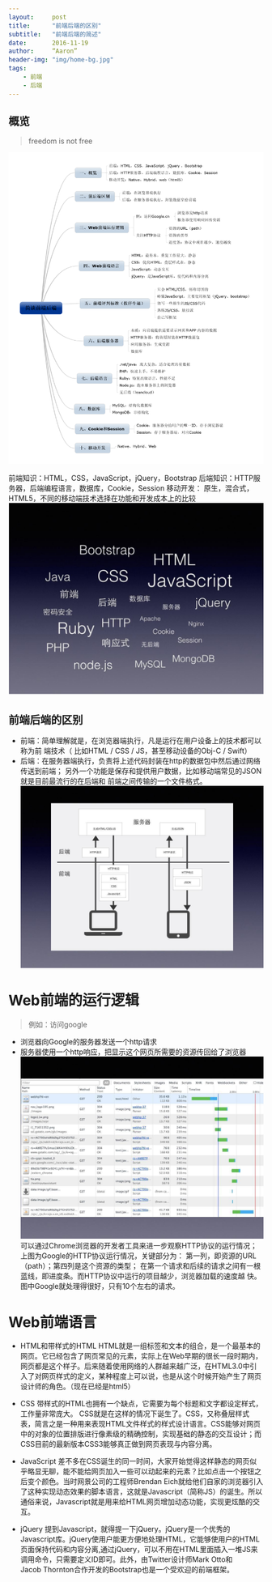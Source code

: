 ```yaml
---
layout:     post
title:      "前端后端的区别"
subtitle:   "前端后端的简述"
date:       2016-11-19
author:     “Aaron”
header-img: "img/home-bg.jpg"
tags:
    - 前端
    - 后端
---
```


## 概览

>freedom is not free

![jiantan](/img/in-post/post-js-version/jiantan.png)

前端知识：HTML，CSS，JavaScript，jQuery，Bootstrap
后端知识：HTTP服务器，后端编程语言，数据库，Cookie，Session
移动开发： 原生，混合式，HTML5，不同的移动端技术选择在功能和开发成本上的比较
![bootstrap-html](/img/in-post/post-js-version/bootstrap-html.png)

## 前端后端的区别

* 前端：简单理解就是，在浏览器端执行，凡是运行在用户设备上的技术都可以称为前
  端技术（ 比如HTML / CSS / JS，甚至移动设备的Obj-C / Swift）
* 后端：在服务器端执行，负责将上述代码封装在http的数据包中然后通过网络传送到前端；
  另外一个功能是保存和提供用户数据，比如移动端常见的JSON就是目前最流行的在后端和
  前端之间传输的一个文件格式。
![server](/img/in-post/post-js-version/server.jpg)

# Web前端的运行逻辑

>例如：访问google

* 浏览器向Google的服务器发送一个http请求
* 服务器使用一个http响应，把显示这个网页所需要的资源传回给了浏览器
![google](/img/in-post/post-js-version/google.jpg)
可以通过Chrome浏览器的开发者工具来进一步观察HTTP协议的运行情况；
上图为Google的HTTP协议运行情况，关键部分为：
第一列，即资源的URL（path）；第四列是这个资源的类型；
在第一个请求和后续的请求之间有一根蓝线，即进度条。而HTTP协议中运行的项目越少，浏览器加载的速度越
快。图中Google就处理得很好，只有10个左右的请求。

# Web前端语言

* HTML和带样式的HTML
HTML就是一组标签和文本的组合，是一个最基本的网页。它已经包含了网页常见的元素，实际上在Web早期的很长一段时期内，网页都是这个样子。后来随着使用网络的人群越来越广泛，在HTML3.0中引入了对网页样式的定义，某种程度上可以说，也是从这个时候开始产生了网页设计师的角色。（现在已经是html5）

* CSS
  带样式的HTML也拥有一个缺点，它需要为每个标题和文字都设定样式，工作量非常庞大。
  CSS就是在这样的情况下诞生了。CSS，又称叠层样式表，简言之是一种用来表现HTML文件样式的样式设计语言。CSS能够对网页中的对象的位置排版进行像素级的精确控制，实现基础的静态的交互设计；而CSS目前的最新版本CSS3能够真正做到网页表现与内容分离。

* JavaScript
  差不多在CSS诞生的同一时间，大家开始觉得这样静态的网页似乎略显无聊，能不能给网页加入一些可以动起来的元素？比如点击一个按钮之后变个颜色。当时网景公司的工程师Brendan Eich就给他们自家的浏览器引入了这种实现动态效果的脚本语言，这就是Javascript（简称JS）的诞生。所以通俗来说，Javascript就是用来给HTML网页增加动态功能，实现更炫酷的交互。

* jQuery
  提到Javascript，就得提一下jQuery。jQuery是一个优秀的Javascript库。jQuery使用户能更方便地处理HTML，它能够使用户的HTML页面保持代码和内容分离,通过jQuery，可以不用在HTML里面插入一堆JS来调用命令，只需要定义ID即可。此外，由Twitter设计师Mark Otto和Jacob Thornton合作开发的Bootstrap也是一个受欢迎的前端框架。
